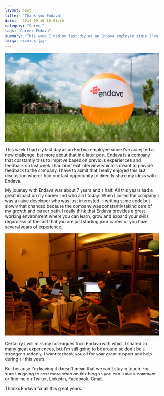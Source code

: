 ```yaml
---
layout: post
title:  "Thank you Endava"
date:   2014-09-20 18:53:00
category: "Career"
tags: "Career Endava"
summary: "This week I had my last day as an Endava employee since I've accepted a new challenge, but more about that in a later post. Endava is a company that constantly tries to improve based on previous experiences and feedback, so last week I had brief exit interview which is meant to provide feedback to the company. I have to admit that I really enjoyed this last discussion where I had one last opportunity to directly share my ideas with  Endava."
image: "endava.jpg"
---
```


<img src="/assets/images/posts/endava.jpg" alt="Thank you Endava" title="Thank you Endava" class="img-responsive">

<p class="dropcap">This week I had my last day as an Endava employee since I've accepted a new challenge, but more about that in a later post. Endava is a company that constantly tries to improve based on previous experiences and feedback so last week I had brief exit interview which is meant to provide feedback to the company. I have to admit that I really enjoyed this last discussion where I had one last opportunity to directly share my ideas with Endava.</p>

My journey with Endava was about 7 years and a half. All this years had a great impact on my career and who am I today. When I joined the company I was a naive developer who was just interested in writing some code but slowly that changed because the company was constantly taking care of my growth and career path. I really think that Endava provides a great working environment where you can learn, grow and expand your skills regardless of the fact that you are just starting your career or you have several years of experience.

<img src="/assets/images/posts/endava_colleagues.jpg" alt="Thank you Endava" title="Thank you Endava" class="img-responsive">

Certainly I will miss my colleagues from Endava with which I shared so many great experiences, but I'm still going to be around so don't be a stranger suddenly. I want to thank you all for your great support and help during all this years.

But because I'm leaving it doesn't mean that we can't stay in touch. For sure I'm going to post more often on this blog so you can leave a comment or find me on Twitter, Linkedin, Facebook, Gmail.

Thanks Endava for all this great years.  